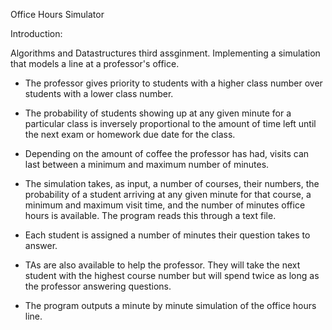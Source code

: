 Office Hours Simulator

Introduction:

Algorithms and Datastructures third assginment. Implementing a simulation that
models a line at a professor's office. 

- The professor gives priority to students with a higher class number over
students with a lower class number.

- The probability of students showing up at any given minute for a particular
class is inversely proportional to the amount of time left until the next exam
or homework due date for the class.

- Depending on the amount of coffee the professor has had, visits can last 
between a minimum and maximum number of minutes.

- The simulation takes, as input, a number of courses, their numbers, the 
probability of a student arriving at any given minute for that course,
a minimum and maximum visit time, and the number of minutes office hours is 
available. The program reads this through a text file.

- Each student is assigned a number of minutes their question takes to answer.

- TAs are also available to help the professor. They will take the next student
with the highest course number but will spend twice as long as the professor
answering questions.

- The program outputs a minute by minute simulation of the office hours line.
